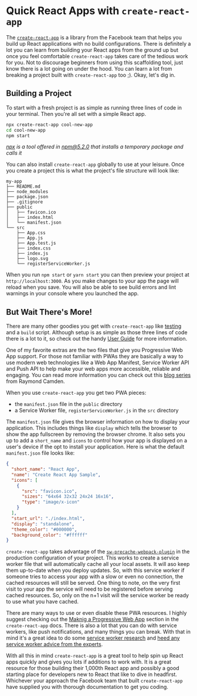 # Quick React Apps with `create-react-app`

The [`create-react-app`](https://github.com/facebook/create-react-app) is a library from the Facebook team that helps you build up React applications with no build configurations. There is definitely a lot you can learn from building your React apps from the ground up but once you feel comfortable `create-react-app` takes care of the tedious work for you. Not to discourage beginners from using this scaffolding tool, just know there is a lot going on under the hood. You can learn a lot from breaking a project built with `create-react-app` too ;). Okay, let's dig in.

## Building a Project 
To start with a fresh project is as simple as running three lines of code in your terminal. Then you're all set with a simple React app.

```bash
npx create-react-app cool-new-app
cd cool-new-app
npm start
```

*[npx](https://medium.com/@maybekatz/introducing-npx-an-npm-package-runner-55f7d4bd282b) is a tool offered in npm@5.2.0 that installs a temporary package and calls it*

You can also install `create-react-app` globally to use at your leisure. Once you create a project this is what the project's file structure will look like:

```
my-app
├── README.md
├── node_modules
├── package.json
├── .gitignore
├── public
│   ├── favicon.ico
│   ├── index.html
│   └── manifest.json
└── src
    ├── App.css
    ├── App.js
    ├── App.test.js
    ├── index.css
    ├── index.js
    ├── logo.svg
    └── registerServiceWorker.js
```

When you run `npm start` or `yarn start` you can then preview your project at `http://localhost:3000`. As you make changes to your app the page will reload when you save. You will also be able to see build errors and lint warnings in your console where you launched the app.

## But Wait There's More!

There are many other goodies you get with `create-react-app` like [testing](https://github.com/facebook/create-react-app/blob/master/packages/react-scripts/template/README.md#running-tests) and a `build` script. Although setup is as simple as those three lines of code there is a lot to it, so check out the handy [User Guide](https://github.com/facebook/create-react-app/blob/master/packages/react-scripts/template/README.md) for more information.

One of my favorite extras are the two files that give you Progressive Web App support. For those not familiar with PWAs they are basically a way to use modern web technologies like a Web App Manifest, Service Worker API and Push API to help make your web apps more accessible, reliable and engaging. You can read more information you can check out this [blog series](https://www.telerik.com/blogs/a-gentle-and-practical-introduction-to-progressive-web-apps) from Raymond Camden.

When you use `create-react-app` you get two PWA pieces:
- the `manifest.json` file in the `public` directory
- a Service Worker file, `registerServiceWorker.js` in the `src` directory

The `manifest.json` file gives the browser information on how to display your application. This includes things like `display` which tells the browser to show the app fullscreen by removing the browser chrome. It also sets you up to add a `short_name` and `icons` to control how your app is displayed on a user's device if the opt to install your application. Here is what the default `manifest.json` file looks like:

```json
{
  "short_name": "React App",
  "name": "Create React App Sample",
  "icons": [
    {
      "src": "favicon.ico",
      "sizes": "64x64 32x32 24x24 16x16",
      "type": "image/x-icon"
    }
  ],
  "start_url": "./index.html",
  "display": "standalone",
  "theme_color": "#000000",
  "background_color": "#ffffff"
}
```

`create-react-app` takes advantage of the [`sw-precache-webpack-plugin`](https://github.com/goldhand/sw-precache-webpack-plugin) in the production configuration of your project. This works to create a service worker file that will automatically cache all your local assets. It will aso keep them up-to-date when you deploy updates. So, with this service worker if someone tries to access your app with a slow or even no connection, the cached resources will still be served. One thing to note, on the very first visit to your app the service will need to be registered before serving cached resources. So, only on the n+1 visit will the service worker be ready to use what you have cached.

There are many ways to use or even disable these PWA resources. I highly suggest checking out the [Maknig a Progressive Web App](https://github.com/facebook/create-react-app/blob/master/packages/react-scripts/template/README.md#making-a-progressive-web-app) section in the `create-react-app` docs. There is also a lot that you can do with service workers, like push notifications, and many things you can break. With that in mind it's a great idea to do some [service worker research](https://developers.google.com/web/showcase/2015/service-workers-iowa) and [heed any service worker advice from the experts](https://www.crowdcast.io/e/dshawaf4/register?utm_source=profile&utm_medium=profile_web&utm_campaign=profile).

With all this in mind `create-react-app` is a great tool to help spin up React apps quickly and gives you lots if additions to work with. It is a great resource for those building their 1,000th React app and possibly a good starting place for developers new to React that like to dive in headfirst. Whichever your approach the Facebook team that built `create-react-app` have supplied you with thorough documentation to get you coding.
